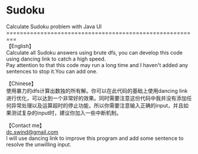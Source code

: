 Sudoku
======

Calculate Sudoku problem with Java UI
<br>
=========================================================<br>
【English】<br>
Calculate all Sudoku answers using brute dfs, you can develop this code using dancing link to catch a high speed.<br>
Pay attention to that this code may run a long time and I haven't added any sentences to stop it.You can add one.<br>

【Chinese】<br>
使用暴力的dfs计算出数独的所有解。你可以在此代码的基础上使用dancing link进行优化，可以达到一个非常好的效果。同时需要注意这份代码中我并没有添加任何异常处理以及运算超时的停止功能，所以你需要注意输入正确的input，并且如果测试复杂的input时，建议你加入一些中断机制。
<br>

【Contact me】<br>
dc.swind@gmail.com<br>
I will use dancing link to improve this program and add some sentence to resolve the unwilling input.

